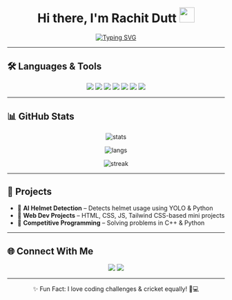 <h1 align="center">
  Hi there, I'm Rachit Dutt <img src="https://media.giphy.com/media/hvRJCLFzcasrR4ia7z/giphy.gif" width="35">
</h1>

<p align="center">
  <a href="https://git.io/typing-svg">
    <img src="https://readme-typing-svg.demolab.com?font=Fira+Code&size=22&pause=1000&color=36BCF7&center=true&vCenter=true&width=500&lines=2nd+Year+BTech+CSE+Student;Aspiring+Software+Engineer;AI+%26+Development+Enthusiast;Cricket+%26+Coding+Lover+%F0%9F%8F%8F" alt="Typing SVG" />
  </a>
</p>

---

## 🛠️ Languages & Tools  

<p align="center">
  <img src="https://img.shields.io/badge/HTML5-E34F26?logo=html5&logoColor=white" />
  <img src="https://img.shields.io/badge/CSS3-1572B6?logo=css3&logoColor=white" />
  <img src="https://img.shields.io/badge/JavaScript-F7DF1E?logo=javascript&logoColor=black" />
  <img src="https://img.shields.io/badge/Tailwind_CSS-06B6D4?logo=tailwindcss&logoColor=white" />
  <img src="https://img.shields.io/badge/C-00599C?logo=c&logoColor=white" />
  <img src="https://img.shields.io/badge/C++-00599C?logo=cplusplus&logoColor=white" />
  <img src="https://img.shields.io/badge/Python-3776AB?logo=python&logoColor=white" />
</p>

---

## 📊 GitHub Stats  

<p align="center">
  <img src="https://github-readme-stats.vercel.app/api?username=rachitdutt15&show_icons=true&theme=tokyonight" alt="stats" />
</p>

<p align="center">
  <img src="https://github-readme-stats.vercel.app/api/top-langs/?username=rachitdutt15&layout=compact&theme=tokyonight" alt="langs" />
</p>

<p align="center">
  <img src="https://streak-stats.demolab.com?user=rachitdutt15&theme=tokyonight" alt="streak" />
</p>

---

## 🚀 Projects  

- 🔹 **AI Helmet Detection** – Detects helmet usage using YOLO & Python  
- 🔹 **Web Dev Projects** – HTML, CSS, JS, Tailwind CSS-based mini projects  
- 🔹 **Competitive Programming** – Solving problems in C++ & Python  

---

## 🌐 Connect With Me  

<p align="center">
  <a href="https://linkedin.com"><img src="https://img.shields.io/badge/LinkedIn-blue?logo=linkedin&logoColor=white"></a>
  <a href="mailto:rachitdutt15@gmail.com"><img src="https://img.shields.io/badge/Email-D14836?logo=gmail&logoColor=white"></a>
</p>

---

<p align="center">
  ✨ Fun Fact: I love coding challenges & cricket equally! 🏏💻
</p>
